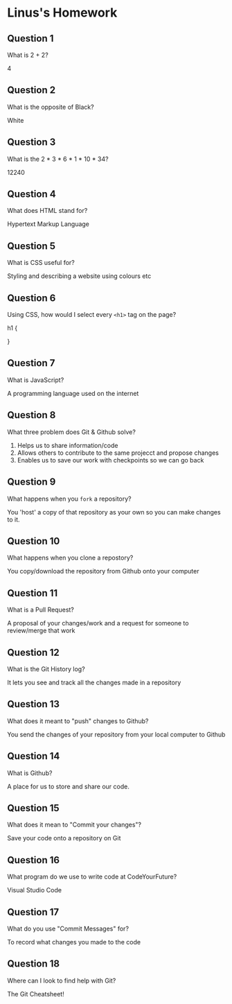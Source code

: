 # Linus's Homework

## Question 1

What is 2 + 2?

4

## Question 2

What is the opposite of Black?

White

## Question 3

What is the  2 * 3 * 6 * 1 * 10 * 34?

12240

## Question 4 

What does HTML stand for?

Hypertext Markup Language

## Question 5

What is CSS useful for?

Styling and describing a website using colours etc

## Question 6

Using CSS, how would I select every `<h1>` tag on the page?


h1 {

}


## Question 7

What is JavaScript?

A programming language used on the internet

## Question 8

What three problem does Git & Github solve?

1. Helps us to share information/code
2. Allows others to contribute to the same projecct and propose changes
3. Enables us to save our work with checkpoints so we can go back
## Question 9

What happens when you `fork` a repository?

You 'host' a copy of that repository as your own so you can make changes to it.

## Question 10 

What happens when you clone a repostory?

You copy/download the repository from Github onto your computer

## Question 11

What is a Pull Request?

A proposal of your changes/work and a request for someone to review/merge that work

## Question 12

What is the Git History log?

It lets you see and track all the changes made in a repository

## Question 13

What does it meant to "push" changes to Github?

You send the changes of your repository from your local computer to Github

## Question 14

What is Github?

A place for us to store and share our code.

## Question 15

What does it mean to "Commit your changes"?

Save your code onto a repository on Git

## Question 16

What program do we use to write code at CodeYourFuture?

Visual Studio Code

## Question 17

What do you use "Commit Messages" for?

To record what changes you made to the code

## Question 18

Where can I look to find help with Git?

The Git Cheatsheet!

